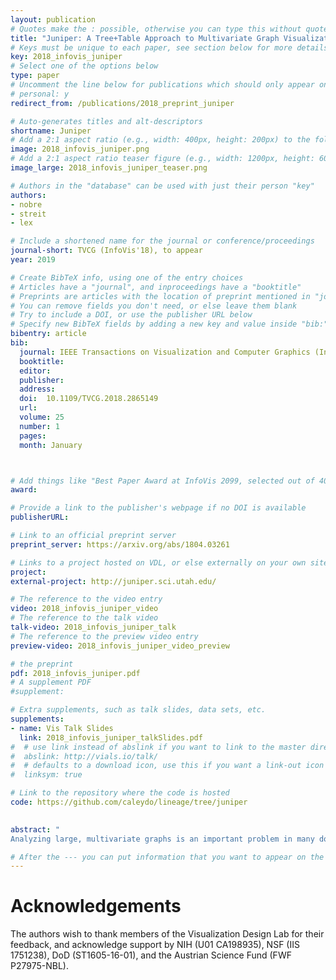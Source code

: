 ```yaml
---
layout: publication
# Quotes make the : possible, otherwise you can type this without quotes
title: "Juniper: A Tree+Table Approach to Multivariate Graph Visualization"
# Keys must be unique to each paper, see section below for more details
key: 2018_infovis_juniper
# Select one of the options below
type: paper 
# Uncomment the line below for publications which should only appear on a personal webpage
# personal: y
redirect_from: /publications/2018_preprint_juniper

# Auto-generates titles and alt-descriptors
shortname: Juniper
# Add a 2:1 aspect ratio (e.g., width: 400px, height: 200px) to the folder /assets/images/publications/
image: 2018_infovis_juniper.png
# Add a 2:1 aspect ratio teaser figure (e.g., width: 1200px, height: 600px) to the folder /assets/images/publications/
image_large: 2018_infovis_juniper_teaser.png

# Authors in the "database" can be used with just their person "key"
authors:
- nobre
- streit
- lex

# Include a shortened name for the journal or conference/proceedings
journal-short: TVCG (InfoVis'18), to appear
year: 2019

# Create BibTeX info, using one of the entry choices
# Articles have a "journal", and inproceedings have a "booktitle"
# Preprints are articles with the location of preprint mentioned in "journal"
# You can remove fields you don't need, or else leave them blank
# Try to include a DOI, or use the publisher URL below
# Specify new BibTeX fields by adding a new key and value inside "bib:"
bibentry: article
bib:
  journal: IEEE Transactions on Visualization and Computer Graphics (InfoVis ’18), to appear
  booktitle: 
  editor: 
  publisher:
  address: 
  doi:  10.1109/TVCG.2018.2865149
  url: 
  volume: 25
  number: 1
  pages: 
  month: January



# Add things like "Best Paper Award at InfoVis 2099, selected out of 4000 submissions"
award: 

# Provide a link to the publisher's webpage if no DOI is available
publisherURL: 

# Link to an official preprint server
preprint_server: https://arxiv.org/abs/1804.03261

# Links to a project hosted on VDL, or else externally on your own site
project: 
external-project: http://juniper.sci.utah.edu/

# The reference to the video entry
video: 2018_infovis_juniper_video
# The reference to the talk video
talk-video: 2018_infovis_juniper_talk
# The reference to the preview video entry
preview-video: 2018_infovis_juniper_video_preview

# the preprint
pdf: 2018_infovis_juniper.pdf
# A supplement PDF
#supplement: 

# Extra supplements, such as talk slides, data sets, etc.
supplements:
- name: Vis Talk Slides
  link: 2018_infovis_juniper_talkSlides.pdf
#  # use link instead of abslink if you want to link to the master directory
#  abslink: http://vials.io/talk/
#  # defaults to a download icon, use this if you want a link-out icon
#  linksym: true

# Link to the repository where the code is hosted
code: https://github.com/caleydo/lineage/tree/juniper
 

abstract: "
Analyzing large, multivariate graphs is an important problem in many domains, yet such graphs are challenging to visualize. In this paper, we introduce a novel, scalable, tree+table multivariate graph visualization technique, which makes many tasks related to multivariate graph analysis easier to achieve. The core principle we follow is to selectively query for nodes or subgraphs of interest and visualize these subgraphs as a spanning tree of the graph. The tree is laid out linearly, which enables us to juxtapose the nodes with a table visualization where diverse attributes can be shown. We also use this table as an adjacency matrix, so that the resulting technique is a hybrid node-link/adjacency matrix technique. We implement this concept in Juniper and complement it with a set of interaction techniques that enable analysts to dynamically grow, restructure, and aggregate the tree, as well as change the layout or show paths between nodes. We demonstrate the utility of our tool in usage scenarios for different multivariate networks: a bipartite network of scholars, papers, and citation metrics and a  multitype network of story characters, places, books, etc."

# After the --- you can put information that you want to appear on the website using markdown formatting or HTML. A good example are acknowledgements, extra references, an erratum, etc.
---
```



# Acknowledgements

The authors wish to thank members of the Visualization Design Lab
for their feedback, and acknowledge support by NIH (U01 CA198935),
NSF (IIS 1751238), DoD (ST1605-16-01), and the Austrian Science
Fund (FWF P27975-NBL).
